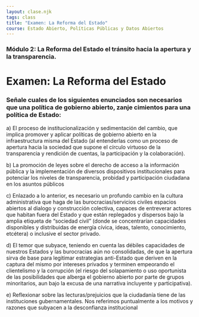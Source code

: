 ```yaml
---
layout: clase.njk
tags: class
title: "Examen: La Reforma del Estado"
course: Estado Abierto, Políticas Públicas y Datos Abiertos
---
```

### Módulo 2: La Reforma del Estado el tránsito hacia la apertura y la transparencia.

# Examen: La Reforma del Estado 



### Señale cuales de los siguientes enunciados son necesarios que una política de gobierno abierto, zanje cimientos para una política de Estado:

a) El proceso de institucionalización y sedimentación del cambio, que implica promover y aplicar políticas de gobierno abierto en la infraestructura misma del Estado (al entenderlas como un proceso de apertura hacia la sociedad que supone el círculo virtuoso de la transparencia y rendición de cuentas, la participación y la colaboración).

b) La promoción de leyes sobre el derecho de acceso a la información pública y la implementación de diversos dispositivos institucionales para potenciar los niveles de transparencia, probidad y participación ciudadana en los asuntos públicos

c) Enlazado a lo anterior, es necesario un profundo cambio en la cultura administrativa que haga de las burocracias/servicios civiles espacios abiertos al dialogo y construcción colectiva, capaces de entreverar actores que habitan fuera del Estado y que están replegados y dispersos bajo la amplia etiqueta de “sociedad civil” (donde se concentrarían capacidades disponibles y distribuidas de energía cívica, ideas, talento, conocimiento, etcétera) o inclusive el sector privado.

d) El temor que subyace, teniendo en cuenta las débiles capacidades de nuestros Estados y las burocracias aún no consolidadas, de que la apertura sirva de base para legitimar estrategias anti-Estado que deriven en la captura del mismo por intereses privados y terminen empeorando el clientelismo y la corrupción (el riesgo del solapamiento o uso oportunista de las posibilidades que alberga el gobierno abierto por parte de grupos minoritarios, aun bajo la excusa de una narrativa incluyente y participativa).

e) Reflexionar sobre las lecturas/prejuicios que la ciudadanía tiene de las instituciones gubernamentales. Nos referimos puntualmente a los motivos y razones que subyacen a la desconfianza institucional